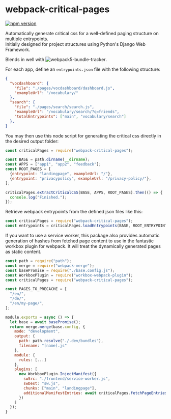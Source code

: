# webpack-critical-pages
[![npm version](https://badge.fury.io/js/webpack-critical-pages.svg)](https://badge.fury.io/js/webpack-critical-pages)

Automatically generate critical css for a well-defined paging structure on multiple entrypoints.  
Initially designed for project structures using Python's Django Web Framework.

Blends in well with ![webpack5-bundle-tracker](https://pypi.org/project/django-webpack5-loader/).

For each app, define an `entrypoints.json` file with the following structure:

```json
{
  "vocdashboard": {
    "file": "./pages/vocdashboard/dashboard.js",
    "exampleUrl": "/vocabulary/"
  },
  "search": {
    "file": "./pages/search/search.js",
    "exampleUrl": "/vocabulary/search/?q=friends",
    "totalEntrypoints": ["main", "vocabulary/search"]
  },
}
```

You may then use this node script for generating the critical css directly in the desired output folder:
```js
const criticalPages = require("webpack-critical-pages");

const BASE = path.dirname(__dirname);
const APPS = ["app1", "app2", "feedback"];
const ROOT_PAGES = [
  {entrypoint: "landingpage", exampleUrl: "/"},
  {entrypoint: "privacypolicy", exampleUrl: "/privacy-policy/"},
];

criticalPages.extractCriticalCSS(BASE, APPS, ROOT_PAGES).then(() => {
  console.log("Finished.");
});
```

Retrieve webpack entrypoints from the defined json files like this:
```js
const criticalPages = require("webpack-critical-pages");
const entrypoints = criticalPages.loadEntrypoints(BASE, ROOT_ENTRYPOINTS, APPS);
```

If you want to use a service worker, this package also provides automatic generation of hashes from fetched page content
to use in the fantastic workbox plugin for webpack. It will treat the dynamically generated pages as static content.
```js
const path = require("path");
const merge = require("webpack-merge");
const basePromise = require("./base.config.js");
const WorkboxPlugin = require("workbox-webpack-plugin");
const criticalPages = require("webpack-critical-pages");

const PAGES_TO_PRECACHE = [
  "/en/",
  "/de/",
  "/en/my-page/",
];

module.exports = async () => {
  let base = await basePromise();
  return merge.merge(base.config, {
    mode: "development",
    output: {
      path: path.resolve("./.dev/bundles"),
      filename: "[name].js"
    },
    module: {
      rules: [...]
    },
    plugins: [
      new WorkboxPlugin.InjectManifest({
        swSrc: "./frontend/service-worker.js",
        swDest: "sw.js",
        chunks: ["main", "landingpage"],
        additionalManifestEntries: await criticalPages.fetchPageEntries(PAGES_TO_PRECACHE)
      })
    ]
  });
}
```
